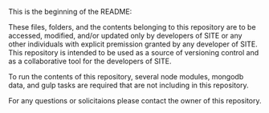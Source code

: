 This is the beginning of the README:

These files, folders, and the contents belonging to this repository are to be accessed, modified, and/or updated only by developers of SITE or any other individuals with explicit premission granted by any developer of SITE.
This repository is intended to be used as a source of versioning control and as a collaborative tool for the developers of SITE. 

To run the contents of this repository, several node modules, mongodb data, and gulp tasks are required that are not including in this repository. 

For any questions or solicitaions please contact the owner of this repository.